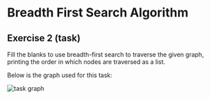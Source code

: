 # Breadth First Search Algorithm

## Exercise 2 (task)

Fill the blanks to use breadth-first search to traverse the given graph, printing the order in which nodes are traversed as a list.

Below is the graph used for this task:

![task graph](/tutorial2/graph_bfs/image-5.png)
